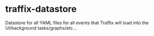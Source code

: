 # traffix-datastore
Datastore for all YAML files for all events that Traffix will load into the UI/background tasks/graphs/etc...
